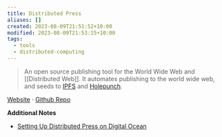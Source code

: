 ```yaml
---
title: Distributed Press
aliases: []
created: 2023-08-09T21:51:52+10:00
modified: 2023-08-09T21:53:15+10:00
tags:
  - tools
  - distributed-computing
---
```


> An open source publishing tool for the World Wide Web and [[Distributed Web]]. It automates publishing to the world wide web, and seeds to [IPFS](ipfs.md) and [Holepunch](holepunch.md).

[Website](https://distributed.press/)  ·  [Github Repo](https://github.com/hyphacoop/api.distributed.press)

**Additional Notes**
- [Setting Up Distributed Press on Digital Ocean](posts/setting-up-distributed-press-on-digital-ocean.md)